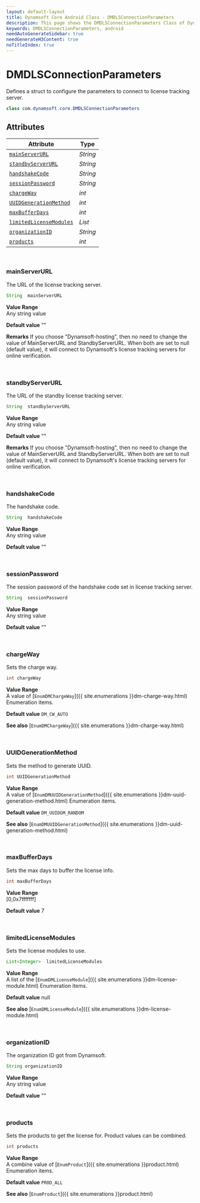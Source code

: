 ```yaml
---
layout: default-layout
title: Dynamsoft Core Android Class - DMDLSConnectionParameters
description: This page shows the DMDLSConnectionParameters Class of Dynamsoft Core for Android Language.
keywords: DMDLSConnectionParameters, android
needAutoGenerateSidebar: true
needGenerateH3Content: true
noTitleIndex: true
---
```



# DMDLSConnectionParameters
Defines a struct to configure the parameters to connect to license tracking server.  

```java
class com.dynamsoft.core.DMDLSConnectionParameters
```

## Attributes
    
| Attribute | Type |
|---------- | ---- |
| [`mainServerURL`](#mainserverurl) | *String* |
| [`standbyServerURL`](#standbyserverurl) | *String* |
| [`handshakeCode`](#handshakecode) | *String* |
| [`sessionPassword`](#sessionpassword) | *String* |
| [`chargeWay`](#chargeway) | *int* |
| [`UUIDGenerationMethod`](#uuidgenerationmethod) | *int* |
| [`maxBufferDays`](#maxbufferdays) | *int* |
| [`limitedLicenseModules`](#limitedlicensemodules) | *List<Integer>* |
| [`organizationID`](#organizationid) | *String* |
| [`products`](#products) | *int* |


&nbsp;

### mainServerURL
The URL of the license tracking server.
```java
String  mainServerURL
```
**Value Range**   
    Any string value   
      
**Default value**
    ""

**Remarks** 
    If you choose "Dynamsoft-hosting", then no need to change the value of MainServerURL and StandbyServerURL. When both are set to null (default value), it will connect to Dynamsoft's license tracking servers for online verification.   


&nbsp;

### standbyServerURL
The URL of the standby license tracking server.
```java
String  standbyServerURL
```
**Value Range**   
    Any string value   
      
**Default value**
    ""

**Remarks** 
    If you choose "Dynamsoft-hosting", then no need to change the value of MainServerURL and StandbyServerURL. When both are set to null (default value), it will connect to Dynamsoft's license tracking servers for online verification.   


&nbsp;

### handshakeCode
The handshake code.
```java
String  handshakeCode
```
**Value Range**   
    Any string value   
      
**Default value**
    ""

&nbsp;

### sessionPassword
The session password of the handshake code set in license tracking server.
```java
String  sessionPassword
```
**Value Range**   
    Any string value   
      
**Default value**
    ""

&nbsp;

### chargeWay
Sets the charge way.
```java
int chargeWay
```
**Value Range**   
    A value of [`EnumDMChargeWay`]({{ site.enumerations }}dm-charge-way.html) Enumeration items.
      
**Default value**
    `DM_CW_AUTO`
    
**See also**
    [`EnumDMChargeWay`]({{ site.enumerations }}dm-charge-way.html)
      

&nbsp;

### UUIDGenerationMethod
Sets the method to generate UUID.
```java
int UUIDGenerationMethod
```
**Value Range**   
    A value of [`EnumDMUUIDGenerationMethod`]({{ site.enumerations }}dm-uuid-generation-method.html) Enumeration items.
      
**Default value**
    `DM_UUIDGM_RANDOM`
    
**See also**
    [`EnumDMUUIDGenerationMethod`]({{ site.enumerations }}dm-uuid-generation-method.html)
      

&nbsp;

### maxBufferDays
Sets the max days to buffer the license info.
```java
int maxBufferDays
```
**Value Range**   
    [0,0x7fffffff]   
      
**Default value**
    7

&nbsp;

### limitedLicenseModules
Sets the license modules to use.
```java
List<Integer>  limitedLicenseModules
```
**Value Range**   
    A list of the [`EnumDMLicenseModule`]({{ site.enumerations }}dm-license-module.html) Enumeration items.   
      
**Default value**
    null
    
**See also**
    [`EnumDMLicenseModule`]({{ site.enumerations }}dm-license-module.html)    
      

&nbsp;

### organizationID
The organization ID got from Dynamsoft.
```java
String organizationID
```
**Value Range**   
    Any string value   
      
**Default value**
    ""

&nbsp;

### products
Sets the products to get the license for. Product values can be combined.
```java
int products
```
**Value Range**   
    A combine value of [`EnumProduct`]({{ site.enumerations }}product.html) Enumeration items.
      
**Default value**
    `PROD_ALL`
    
**See also**
    [`EnumProduct`]({{ site.enumerations }}product.html)